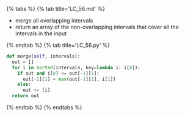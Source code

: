 {% tabs %}
{% tab title='LC_56.md' %}

* merge all overlapping intervals
* return an array of the non-overlapping intervals that cover all the intervals in the input

{% endtab %}
{% tab title='LC_56.py' %}

```py
def merge(self, intervals):
  out = []
  for i in sorted(intervals, key=lambda i: i[0]):
    if out and i[0] <= out[-1][1]:
      out[-1][1] = max(out[-1][1], i[1])
    else:
      out += [i]
  return out
```

{% endtab %}
{% endtabs %}